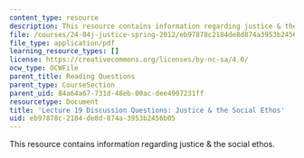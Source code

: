 ```yaml
---
content_type: resource
description: This resource contains information regarding justice & the social ethos.
file: /courses/24-04j-justice-spring-2012/eb97878c2184de8d874a3953b2456b05_MIT24_04JS12_disc19.pdf
file_type: application/pdf
learning_resource_types: []
license: https://creativecommons.org/licenses/by-nc-sa/4.0/
ocw_type: OCWFile
parent_title: Reading Questions
parent_type: CourseSection
parent_uid: 84a64a67-731d-48eb-00ac-dee4907231ff
resourcetype: Document
title: 'Lecture 19 Discussion Questions: Justice & the Social Ethos'
uid: eb97878c-2184-de8d-874a-3953b2456b05
---
```

This resource contains information regarding justice & the social ethos.
